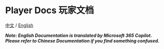 # Player Docs 玩家文档

[中文](zh/README.md) / [English](en/README.md)

___Note: English Documentation is translated by Microsoft 365 Copilot. Please refer to Chinese Documentation if you find something confused.___
